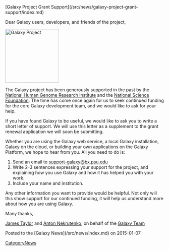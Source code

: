 <div class='newsItemHeader'>[Galaxy Project Grant Support](/src/news/galaxy-project-grant-support/index.md)</div>

Dear Galaxy users, developers, and friends of the project,

<div class='right'><img src="/src/images/logos/galaxyLogo200.png" alt="Galaxy Project" width="170" /></div>

The Galaxy project has been generously supported in the past by the [National Human Genome Research Institute](https://www.genome.gov/) and the [National Science Foundation](http://www.nsf.gov/). The time has come once again for us to seek continued funding for the core Galaxy development team, and we would like to ask for your help.

If you have found Galaxy to be useful, we would like to ask you to write a short letter of support. We will use this letter as a supplement to the grant renewal application we will soon be submitting.

Whether you are using the Galaxy web service, a local Galaxy installation, Galaxy on the cloud, or building your own applications on the Galaxy Platform, we hope to hear from you. All you need to do
is:

1. Send an email to [support-galaxy@bx.psu.edu](mailto:support-galaxy@bx.psu.edu)
1. Write 2-3 sentences expressing your support for the project, and explaining how you use Galaxy and how it has helped you with your work.
1. Include your name and institution.

Any other information you want to provide would be helpful. Not only will this show support for our continued funding, it will help us understand more about how you are using Galaxy.

Many thanks,

[James Taylor](/src/james-taylor/index.md) and [Anton Nekrutenko](/src/anton/index.md), on behalf of the [Galaxy Team](/src/galaxy-team/index.md)

<div class='newsItemFooter'>Posted to the [Galaxy News](/src/news/index.md) on 2015-01-07</div>

[CategoryNews](/src/category-news/index.md)
